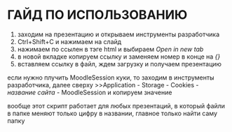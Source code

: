 # ГАЙД ПО ИСПОЛЬЗОВАНИЮ
1. заходим на презентацию и открываем инструменты разработчика
2. Ctrl+Shift+C и нажимаем на слайд
3. нажимаем по ссылен в тэге html и выбираем *Open in new tab*
4. в новой вкладке копируем ссылку и заменяем номер в конце на *{}*
5. вставляем ссылку в файл, ждем загрузку и получаем презентацию

если нужно плучить MoodleSession куки, то заходим в инструменты разработчика, далее сверху >>Application - Storage - Cookies - *название сайта* - MoodleSession и копируем значение

вообще этот скрипт работает для любых презентаций, в который файли в папке меняют только цифру в названии, главное только найти саму папку

